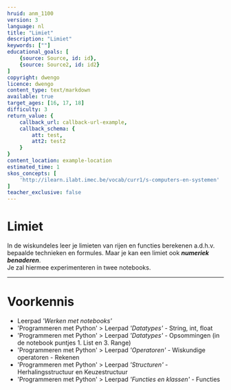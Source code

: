 ```yaml
---
hruid: anm_1100
version: 3
language: nl
title: "Limiet"
description: "Limiet"
keywords: [""]
educational_goals: [
    {source: Source, id: id}, 
    {source: Source2, id: id2}
]
copyright: dwengo
licence: dwengo
content_type: text/markdown
available: true
target_ages: [16, 17, 18]
difficulty: 3
return_value: {
    callback_url: callback-url-example,
    callback_schema: {
        att: test,
        att2: test2
    }
}
content_location: example-location
estimated_time: 1
skos_concepts: [
    'http://ilearn.ilabt.imec.be/vocab/curr1/s-computers-en-systemen'
]
teacher_exclusive: false
---
```


# Limiet

In de wiskundeles leer je limieten van rijen en functies berekenen a.d.h.v. bepaalde technieken en formules. Maar je kan een limiet ook **_numeriek benaderen_**. <br>
Je zal hiermee experimenteren in twee notebooks. 

---
# Voorkennis

* Leerpad *'Werken met notebooks'*
* 'Programmeren met Python' > Leerpad *'Datatypes'* - String, int, float 
* 'Programmeren met Python' > Leerpad *'Datatypes'* - Opsommingen (in de notebook puntjes 1. List en 3. Range)
* 'Programmeren met Python' > Leerpad *'Operatoren'* - Wiskundige operatoren - Rekenen
* 'Programmeren met Python' > Leerpad *'Structuren'* - Herhalingsstructuur en Keuzestructuur
* 'Programmeren met Python' > Leerpad *'Functies en klassen'* - Functies
